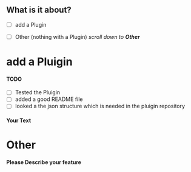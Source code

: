 ## What is it about?
- [ ] add a Plugin
- [ ] Other (nothing with a Plugin) *scroll down to **Other***


# add a Pluigin

#### TODO
- [ ] Tested the Pluigin
- [ ] added a good README file
- [ ] looked a the json structure which is needed in the pluigin repository

#### Your Text

<!-- Describe a little bit -->


# Other

#### Please Describe your feature

<!-- Add description here -->
